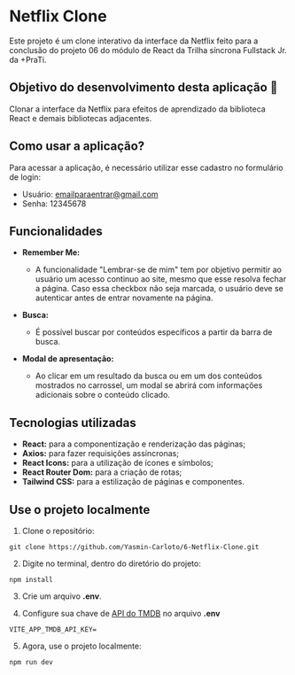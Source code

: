 # Netflix Clone
Este projeto é um clone interativo da interface da Netflix feito para a conclusão do projeto 06 do módulo de React da Trilha síncrona Fullstack Jr. da +PraTi.

## Objetivo do desenvolvimento desta aplicação 🎯
Clonar a interface da Netflix para efeitos de aprendizado da biblioteca React e demais bibliotecas adjacentes.

## Como usar a aplicação?
Para acessar a aplicação, é necessário utilizar esse cadastro no formulário de login:
- Usuário: emailparaentrar@gmail.com
- Senha: 12345678

## Funcionalidades
- **Remember Me:**
    - A funcionalidade "Lembrar-se de mim" tem por objetivo permitir ao usuário um acesso continuo ao site, mesmo que esse resolva fechar a página. Caso essa checkbox não seja marcada, o usuário deve se autenticar antes de entrar novamente na página.

- **Busca:**
    - É possível buscar por conteúdos específicos a partir da barra de busca.
    
- **Modal de apresentação:**
    - Ao clicar em um resultado da busca ou em um dos conteúdos mostrados no carrossel, um modal se abrirá com informações adicionais sobre o conteúdo clicado.

## Tecnologias utilizadas
- **React:** para a componentização e renderização das páginas;
- **Axios:** para fazer requisições assíncronas;
- **React Icons:** para a utilização de ícones e símbolos;
- **React Router Dom:** para a criação de rotas;
- **Tailwind CSS:** para a estilização de páginas e componentes.

## Use o projeto localmente
1. Clone o repositório:
```
git clone https://github.com/Yasmin-Carloto/6-Netflix-Clone.git
```

2. Digite no terminal, dentro do diretório do projeto:
```
npm install
```

3. Crie um arquivo **.env**.

4. Configure sua chave de [API do TMDB](https://developer.themoviedb.org/v4/reference/intro/getting-started) no arquivo **.env**
```
VITE_APP_TMDB_API_KEY=
```

5. Agora, use o projeto localmente: 
```
npm run dev
```